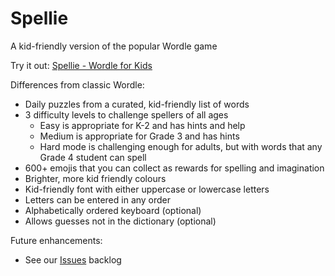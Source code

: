 # Spellie

A kid-friendly version of the popular Wordle game

Try it out: [Spellie - Wordle for Kids](https://spelliegame.com)

Differences from classic Wordle:

- Daily puzzles from a curated, kid-friendly list of words
- 3 difficulty levels to challenge spellers of all ages
  - Easy is appropriate for K-2 and has hints and help
  - Medium is appropriate for Grade 3 and has hints
  - Hard mode is challenging enough for adults, but with words that any Grade 4 student can spell
- 600+ emojis that you can collect as rewards for spelling and imagination
- Brighter, more kid friendly colours
- Kid-friendly font with either uppercase or lowercase letters
- Letters can be entered in any order
- Alphabetically ordered keyboard (optional)
- Allows guesses not in the dictionary (optional)

Future enhancements:

- See our [Issues](https://github.com/canadianveggie/spellie/issues) backlog
